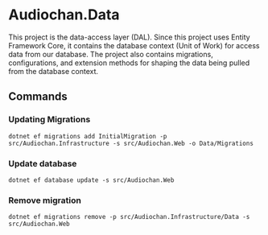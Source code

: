 # Audiochan.Data

This project is the data-access layer (DAL). Since this project uses Entity Framework Core, it contains the database context (Unit of Work) for access data from our database. The project also contains migrations, configurations, and extension methods for shaping the data being pulled from the database context.

## Commands

### Updating Migrations

`dotnet ef migrations add InitialMigration -p src/Audiochan.Infrastructure -s src/Audiochan.Web -o Data/Migrations`

### Update database

`dotnet ef database update -s src/Audiochan.Web`

### Remove migration

`dotnet ef migrations remove -p src/Audiochan.Infrastructure/Data -s src/Audiochan.Web`
